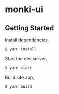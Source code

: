 # monki-ui

## Getting Started

Install dependencies,

```bash
$ yarn install
```

Start the dev server,

```bash
$ yarn start
```

Build site app,

```bash
$ yarn build
```
